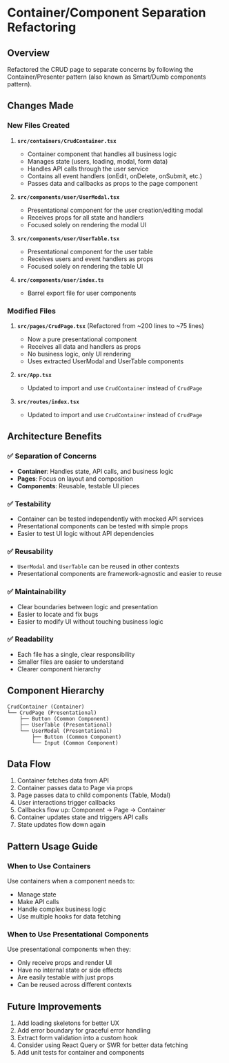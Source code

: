 # Container/Component Separation Refactoring

## Overview

Refactored the CRUD page to separate concerns by following the Container/Presenter pattern (also known as Smart/Dumb components pattern).

## Changes Made

### New Files Created

1. **`src/containers/CrudContainer.tsx`**
   - Container component that handles all business logic
   - Manages state (users, loading, modal, form data)
   - Handles API calls through the user service
   - Contains all event handlers (onEdit, onDelete, onSubmit, etc.)
   - Passes data and callbacks as props to the page component

2. **`src/components/user/UserModal.tsx`**
   - Presentational component for the user creation/editing modal
   - Receives props for all state and handlers
   - Focused solely on rendering the modal UI

3. **`src/components/user/UserTable.tsx`**
   - Presentational component for the user table
   - Receives users and event handlers as props
   - Focused solely on rendering the table UI

4. **`src/components/user/index.ts`**
   - Barrel export file for user components

### Modified Files

1. **`src/pages/CrudPage.tsx`** (Refactored from ~200 lines to ~75 lines)
   - Now a pure presentational component
   - Receives all data and handlers as props
   - No business logic, only UI rendering
   - Uses extracted UserModal and UserTable components

2. **`src/App.tsx`**
   - Updated to import and use `CrudContainer` instead of `CrudPage`

3. **`src/routes/index.tsx`**
   - Updated to import and use `CrudContainer` instead of `CrudPage`

## Architecture Benefits

### ✅ Separation of Concerns
- **Container**: Handles state, API calls, and business logic
- **Pages**: Focus on layout and composition
- **Components**: Reusable, testable UI pieces

### ✅ Testability
- Container can be tested independently with mocked API services
- Presentational components can be tested with simple props
- Easier to test UI logic without API dependencies

### ✅ Reusability
- `UserModal` and `UserTable` can be reused in other contexts
- Presentational components are framework-agnostic and easier to reuse

### ✅ Maintainability
- Clear boundaries between logic and presentation
- Easier to locate and fix bugs
- Easier to modify UI without touching business logic

### ✅ Readability
- Each file has a single, clear responsibility
- Smaller files are easier to understand
- Clearer component hierarchy

## Component Hierarchy

```
CrudContainer (Container)
└── CrudPage (Presentational)
    ├── Button (Common Component)
    ├── UserTable (Presentational)
    └── UserModal (Presentational)
        ├── Button (Common Component)
        └── Input (Common Component)
```

## Data Flow

1. Container fetches data from API
2. Container passes data to Page via props
3. Page passes data to child components (Table, Modal)
4. User interactions trigger callbacks
5. Callbacks flow up: Component → Page → Container
6. Container updates state and triggers API calls
7. State updates flow down again

## Pattern Usage Guide

### When to Use Containers

Use containers when a component needs to:
- Manage state
- Make API calls
- Handle complex business logic
- Use multiple hooks for data fetching

### When to Use Presentational Components

Use presentational components when they:
- Only receive props and render UI
- Have no internal state or side effects
- Are easily testable with just props
- Can be reused across different contexts

## Future Improvements

1. Add loading skeletons for better UX
2. Add error boundary for graceful error handling
3. Extract form validation into a custom hook
4. Consider using React Query or SWR for better data fetching
5. Add unit tests for container and components


